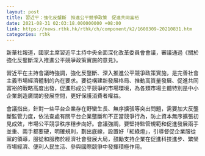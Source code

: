 ```yaml
---
layout: post
title: 習近平：強化反壟斷　推進公平競爭政策　促進共同富裕
date: 2021-08-31 02:03:18.000000000 +08:00
link: https://news.rthk.hk/rthk/ch/component/k2/1608309-20210831.htm
categories: rthk
---
```


新華社報道，國家主席習近平主持中央全面深化改革委員會會議，審議通過《關於強化反壟斷深入推進公平競爭政策實施的意見》。

習近平在主持會議時強調，強化反壟斷、深入推進公平競爭政策實施，是完善社會主義市場經濟體制的內在要求。要從構建新發展格局、推動高質量發展、促進共同富裕的戰略高度出發，促進形成公平競爭的市場環境，為各類市場主體特別是中小企業創造廣闊的發展空間，更好保護消費者權益。

會議指出，針對一些平台企業存在野蠻生長、無序擴張等突出問題，需要加大反壟斷監管力度，依法查處有關平台企業壟斷和不正當競爭行為，防止資本無序擴張初見成效，市場公平競爭秩序穩步向好。會議強調，要堅持監管規範和促進發展兩手並重、兩手都要硬，明確規則，劃出底線，設置好「紅綠燈」，引導督促企業服從黨的領導，服從和服務於經濟社會發展大局，鼓勵支持企業在促進科技進步、繁榮市場經濟、便利人民生活、參與國際競爭中發揮積極作用。
